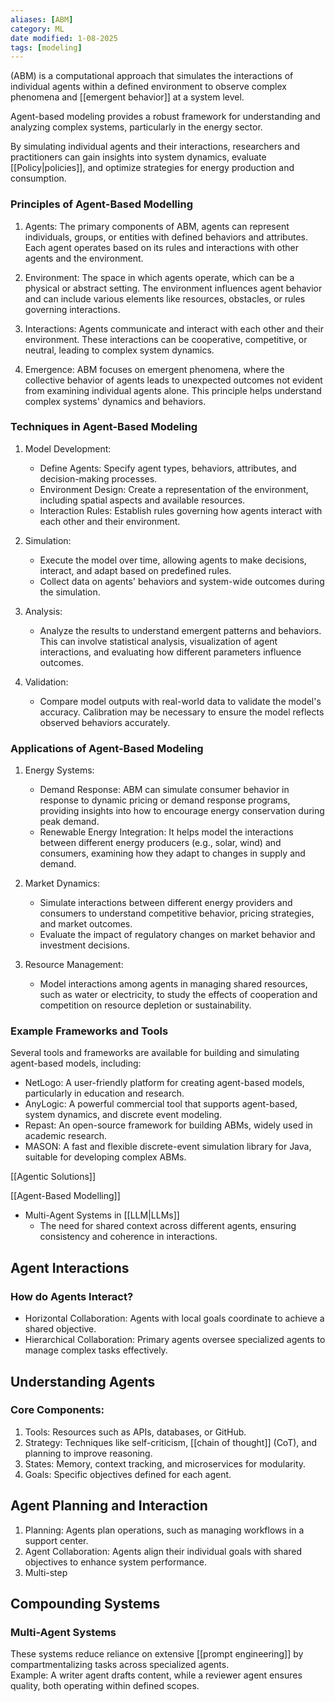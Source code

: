 ```yaml
---
aliases: [ABM]
category: ML
date modified: 1-08-2025
tags: [modeling]
---
```

(ABM) is a computational approach that simulates the interactions of individual agents within a defined environment to observe complex phenomena and [[emergent behavior]] at a system level. 

Agent-based modeling provides a robust framework for understanding and analyzing complex systems, particularly in the energy sector. 

By simulating individual agents and their interactions, researchers and practitioners can gain insights into system dynamics, evaluate [[Policy|policies]], and optimize strategies for energy production and consumption.
### Principles of Agent-Based Modelling

1. Agents: The primary components of ABM, agents can represent individuals, groups, or entities with defined behaviors and attributes. Each agent operates based on its rules and interactions with other agents and the environment.

2. Environment: The space in which agents operate, which can be a physical or abstract setting. The environment influences agent behavior and can include various elements like resources, obstacles, or rules governing interactions.

3. Interactions: Agents communicate and interact with each other and their environment. These interactions can be cooperative, competitive, or neutral, leading to complex system dynamics.

4. Emergence: ABM focuses on emergent phenomena, where the collective behavior of agents leads to unexpected outcomes not evident from examining individual agents alone. This principle helps understand complex systems' dynamics and behaviors.

### Techniques in Agent-Based Modeling

1. Model Development: 
   - Define Agents: Specify agent types, behaviors, attributes, and decision-making processes.
   - Environment Design: Create a representation of the environment, including spatial aspects and available resources.
   - Interaction Rules: Establish rules governing how agents interact with each other and their environment.

1. Simulation: 
   - Execute the model over time, allowing agents to make decisions, interact, and adapt based on predefined rules.
   - Collect data on agents' behaviors and system-wide outcomes during the simulation.

1. Analysis: 
   - Analyze the results to understand emergent patterns and behaviors. This can involve statistical analysis, visualization of agent interactions, and evaluating how different parameters influence outcomes.

1. Validation: 
   - Compare model outputs with real-world data to validate the model's accuracy. Calibration may be necessary to ensure the model reflects observed behaviors accurately.

### Applications of Agent-Based Modeling

1. Energy Systems: 
   - Demand Response: ABM can simulate consumer behavior in response to dynamic pricing or demand response programs, providing insights into how to encourage energy conservation during peak demand.
   - Renewable Energy Integration: It helps model the interactions between different energy producers (e.g., solar, wind) and consumers, examining how they adapt to changes in supply and demand.

1. Market Dynamics: 
   - Simulate interactions between different energy providers and consumers to understand competitive behavior, pricing strategies, and market outcomes.
   - Evaluate the impact of regulatory changes on market behavior and investment decisions.

1. Resource Management: 
   - Model interactions among agents in managing shared resources, such as water or electricity, to study the effects of cooperation and competition on resource depletion or sustainability.

### Example Frameworks and Tools

Several tools and frameworks are available for building and simulating agent-based models, including:

- NetLogo: A user-friendly platform for creating agent-based models, particularly in education and research.
- AnyLogic: A powerful commercial tool that supports agent-based, system dynamics, and discrete event modeling.
- Repast: An open-source framework for building ABMs, widely used in academic research.
- MASON: A fast and flexible discrete-event simulation library for Java, suitable for developing complex ABMs.

[[Agentic Solutions]]

[[Agent-Based Modelling]]
- Multi-Agent Systems in [[LLM|LLMs]]
  - The need for shared context across different agents, ensuring consistency and coherence in interactions.

## Agent Interactions

### How do Agents Interact?
- Horizontal Collaboration: Agents with local goals coordinate to achieve a shared objective.
- Hierarchical Collaboration: Primary agents oversee specialized agents to manage complex tasks effectively.

## Understanding Agents

### Core Components:
1. Tools: Resources such as APIs, databases, or GitHub.
2. Strategy: Techniques like self-criticism, [[chain of thought]] (CoT), and planning to improve reasoning.
3. States: Memory, context tracking, and microservices for modularity.
4. Goals: Specific objectives defined for each agent.

## Agent Planning and Interaction
1. Planning: Agents plan operations, such as managing workflows in a support center.
2. Agent Collaboration: Agents align their individual goals with shared objectives to enhance system performance.
3. Multi-step

## Compounding Systems

### Multi-Agent Systems
These systems reduce reliance on extensive [[prompt engineering]] by compartmentalizing tasks across specialized agents.  
Example: A writer agent drafts content, while a reviewer agent ensures quality, both operating within defined scopes.